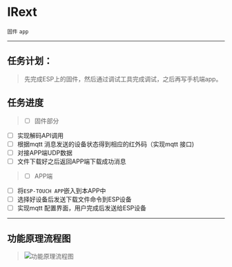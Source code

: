 # IRext

`固件` `app`

---
## 任务计划：
> 先完成ESP上的固件，然后通过调试工具完成调试，之后再写手机端app。

## 任务进度
> - [ ] 固件部分
  - [ ] 实现解码API调用
  - [ ] 根据mqtt 消息发送的设备状态得到相应的红外码（实现mqtt 接口)
  - [ ] 对接APP端UDP数据
  - [ ] 文件下载好之后返回APP端下载成功消息
> - [ ] APP端
  - [ ] 将`ESP-TOUCH APP`嵌入到本APP中
  - [ ] 选择好设备后发送下载文件命令到ESP设备
  - [ ] 实现mqtt 配置界面，用户完成后发送给ESP设备
---
## 功能原理流程图
> ![功能原理流程图](https://www.caffreyfans.top/src/Irext/irext_theory.svg)
